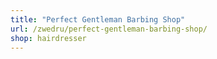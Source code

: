 ```yaml
---
title: "Perfect Gentleman Barbing Shop"
url: /zwedru/perfect-gentleman-barbing-shop/
shop: hairdresser
---
```


